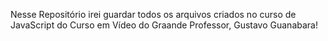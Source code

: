 Nesse Repositório irei guardar todos os arquivos criados no curso de JavaScript do Curso em Vídeo do Graande Professor, Gustavo Guanabara!